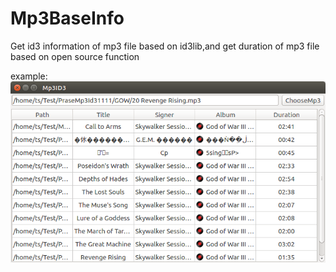 # Mp3BaseInfo
Get id3 information of mp3 file based on id3lib,and get duration  of mp3 file based on open source function 

example:
![image](img/Mp3ID3.png)
